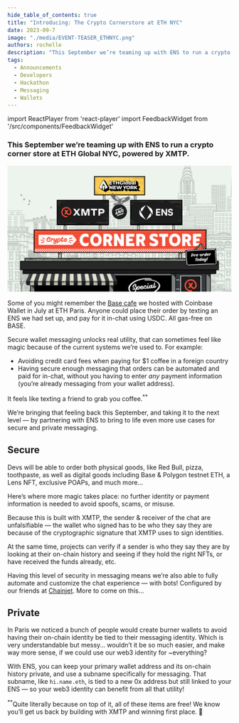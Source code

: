 ```yaml
---
hide_table_of_contents: true
title: "Introducing: The Crypto Cornerstore at ETH NYC"
date: 2023-09-7
image: "./media/EVENT-TEASER_ETHNYC.png"
authors: rochelle
description: "This September we’re teaming up with ENS to run a crypto corner store at ETH Global NYC, powered by XMTP."
tags:
  - Announcements
  - Developers
  - Hackathon
  - Messaging
  - Wallets
---
```


import ReactPlayer from 'react-player'
import FeedbackWidget from '/src/components/FeedbackWidget'

### This September we’re teaming up with ENS to run a crypto corner store at ETH Global NYC, powered by XMTP.

![ETH Global New York XMTP x ENS Crypto Cornerstore post cover](./media/EVENT-TEASER_ETHNYC.png)

<!--truncate-->

Some of you might remember the [Base cafe](https://twitter.com/CoinbaseWallet/status/1683940629104001025) we hosted with Coinbase Wallet in July at ETH Paris. Anyone could place their order by texting an ENS we had set up, and pay for it in-chat using USDC. All gas-free on BASE. 

Secure wallet messaging unlocks real utility, that can sometimes feel like magic because of the current systems we’re used to. For example: 

- Avoiding credit card fees when paying for $1 coffee in a foreign country
- Having secure enough messaging that orders can be automated and paid for in-chat, without you having to enter *any* payment information (you’re already messaging from your wallet address).

It feels like texting a friend to grab you coffee.<sup>**</sup>

We’re bringing that feeling back this September, and taking it to the next level — by partnering with ENS to bring to life even more use cases for secure and private messaging. 

## Secure

Devs will be able to order both physical goods, like Red Bull, pizza, toothpaste, as well as digital goods including Base & Polygon testnet ETH, a Lens NFT, exclusive POAPs, and much more… 

Here’s where more magic takes place: no further identity or payment information is needed to avoid spoofs, scams, or misuse. 

Because this is built with XMTP, the sender & receiver of the chat are unfalsifiable — the wallet who signed has to be who they say they are because of the cryptographic signature that XMTP uses to sign identities. 

At the same time, projects can verify if a sender is who they say they are by looking at their on-chain history and seeing if they hold the right NFTs, or have received the funds already, etc. 

Having this level of security in messaging means we’re also able to fully automate and customize the chat experience — with bots! Configured by our friends at [Chainjet](https://chainjet.io/). More to come on this…

## Private

In Paris we noticed a bunch of people would create burner wallets to avoid having their on-chain identity be tied to their messaging identity. Which is very understandable but messy… wouldn’t it be so much easier, and make way more sense, if we could use our web3 identity for ~everything? 

With ENS, you can keep your primary wallet address and its on-chain history private, and use a subname specifically for messaging. That subname, like `hi.name.eth`, is tied to a new 0x address but still linked to your ENS — so your web3 identity can benefit from all that utility!

<sup>**</sup>Quite literally because on top of it, all of these items are free! We know you’ll get us back by building with XMTP and winning first place. 🙂

<br/>
<br/>
<FeedbackWidget />
